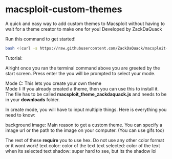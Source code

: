 # macsploit-custom-themes

A quick and easy way to add custom themes to Macsploit without having to wait for a theme creator to make one for you! 
Developed by ZackDaQuack


Run this command to get started!
```bash
bash <(curl -s https://raw.githubusercontent.com/ZackDaQuack/macsploit-custom-themes/main/duck.sh)
```


Tutorial:

Alright once you ran the terminal command above you are greeted by the start screen. Press enter the you will be prompted to select your mode.

Mode C: This lets you create your own theme<br />
Mode I: If you already created a theme, then you can use this to install it. The file has to be called **macsploit_theme_zackdaquack.js** and needs to be in your **downloads** folder.

In create mode, you will have to input multiple things. Here is everything you need to know:

background image: Main reason to get a custom theme. You can specify a image url or the path to the image on your computer.
(You can use gifs too)

The rest of these **require** you to use hex. Do not use any other color format or it wont work!
text color: color of the text
text selected: color of the text when its selected
text shadow: super hard to see, but its the shadow lol
